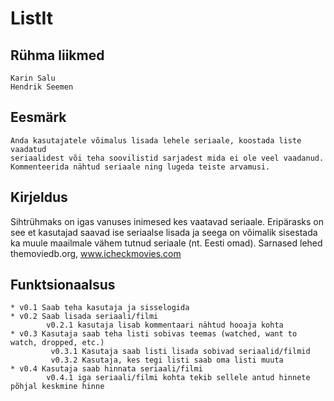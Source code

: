 # ListIt

## Rühma liikmed 

	Karin Salu
	Hendrik Seemen
	
## Eesmärk
	Anda kasutajatele võimalus lisada lehele seriaale, koostada liste vaadatud
	seriaalidest või teha soovilistid sarjadest mida ei ole veel vaadanud. 
	Kommenteerida nähtud seriaale ning lugeda teiste arvamusi.

## Kirjeldus
Sihtrühmaks on igas vanuses inimesed kes vaatavad seriaale. 
Eripärasks on see et kasutajad saavad ise seriaalse lisada ja seega on võimalik sisestada ka muule maailmale vähem tutnud seriaale (nt. Eesti omad).
Sarnased lehed themoviedb.org, www.icheckmovies.com

## Funktsionaalsus
	* v0.1 Saab teha kasutaja ja sisselogida
    * v0.2 Saab lisada seriaali/filmi
			v0.2.1 kasutaja lisab kommentaari nähtud hooaja kohta
	* v0.3 Kasutaja saab teha listi sobivas teemas (watched, want to watch, dropped, etc.)
			 v0.3.1 Kasutaja saab listi lisada sobivad seriaalid/filmid
			 v0.3.2 Kasutaja, kes tegi listi saab oma listi muuta
	* v0.4 Kasutaja saab hinnata seriaali/filmi
			v0.4.1 iga seriaali/filmi kohta tekib sellele antud hinnete põhjal keskmine hinne
	

